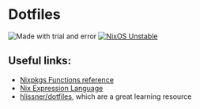 # Dotfiles
![Made with trial and error](https://img.shields.io/badge/Made%20with-trial%20and%20error-blue?style=flat-square&logo=haskell)
[![NixOS Unstable](https://img.shields.io/badge/NixOS-Unstable-blue.svg?style=flat-square&logo=NixOS&logoColor=white)](https://nixos.org)

## Useful links:
* [Nixpkgs Functions reference](https://nixos.org/manual/nixpkgs/stable/#chap-functions)
* [Nix Expression Language](https://nixos.org/manual/nix/stable/#ch-expression-language)
* [hlissner/dotfiles](https://github.com/hlissner/dotfiles), which are a great learning resource

